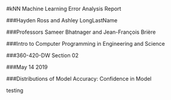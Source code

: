 #kNN Machine Learning Error Analysis Report

###Hayden Ross and Ashley LongLastName

###Professors Sameer Bhatnager and Jean-François Brière

###Intro to Computer Programming in Engineering and Science

###360-420-DW Section 02

###May 14 2019

###Distributions of Model Accuracy: Confidence in Model

testing
